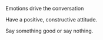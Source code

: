 ---
---

Emotions drive the conversation 

Have a positive, constructive attitude. 

Say something good or say nothing.
